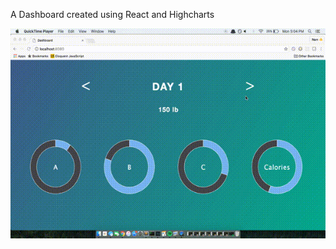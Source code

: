 A Dashboard created using React and Highcharts

![preview](https://raw.githubusercontent.com/nismodao/Dashboard/master/out.gif)

